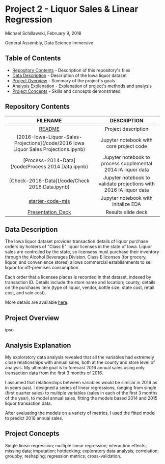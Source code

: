 # Project 2 - Liquor Sales & Linear Regression

Michael Schillawski, February 9, 2018

General Assembly, Data Science Immersive

## Table of Contents

- [Repository Contents](#repository-contents) - Description of this repository's files
- [Data Description](#data-description) - Description of the Iowa liquor dataset
- [Project Overview](#project-overview) - Summary of the project's goals
- [Analysis Explanation](#analysis-explanation) - Explanation of project's methods and analysis
- [Project Concepts](#project-concepts) - Skills and concepts demonstrated

## Repository Contents

| FILENAME |     DESCRIPTION    |
|:-------------:|:--------------:|
|  [README](./README.md) | Project description |
| [2016-Iowa-Liquor-Sales-Projections](/code/2016 Iowa Liquor Sales Projections.ipynb) |    Jupyter notebook with core project code    |
| [Process-2014-Data](/code/Process 2014 Data.ipynb) | Jupyter notebook to process supplemental 2014 IA liquor data |
| [Check-2016-Data](/code/Check 2016 Data.ipynb) | Jupyter notebook to validate projections with 2016 IA liquor data |
| [starter-code-mjs](/code/starter-code-mjs.ipynb) | Jupyter notebook with initalize EDA |
|   [Presentation_Deck](./Presentation_Deck.gslides)    |    Results slide deck    |

## Data Description

The Iowa liquor dataset provides transaction details of liquor purchase orders by holders of "Class E" liquor licenses in the state of Iowa. Liquor sales are controlled by the state, so licensess must purchase their inventory through the Alcohol Beverages Division. Class E licenses (for grocery, liquor, and convenience stores) allows commercial establishments to sell liquor for off-premises consumption.

Each order that a licensee places is recorded in that dataset, indexed by transaction ID. Details include the store name and location; county; details on the purchases item (type of liquor, vendor, bottle size, state cost, retail cost, and sale cost).

More details are available [here](https://data.iowa.gov/Economy/Iowa-Liquor-Sales/m3tr-qhgy).

## Project Overview

ipso

## Analysis Explanation

My exploratory data analysis revealed that all the variables had extremely close relationships with annual sales, both at the county and store level of analysis. My ultimate goal is to forecast 2016 annual sales using only transaction data from the first 3 months of 2016. 

I assumed that relationships between variables would be similiar in 2016 as in years past. I designed a series of linear regressions, ranging from single (first quarter sales) to multiple variables (sales in each of the first 3 months of the year), to model annual sales, fitting the models based 2014 and 2015 liquor transaction data.

After evaluating the models on a variety of metrics, I used the fitted model to predict 2016 annual sales.

## Project Concepts

Single linear regression; multiple linear regression; interaction effects; missing data; imputation; hotdecking; exploratory data analysis; correlation; groupby; reshaping; regression metrics; cross-validation.